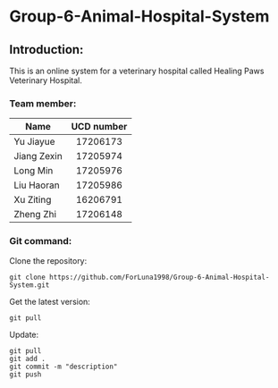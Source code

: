 # Group-6-Animal-Hospital-System

## Introduction:

This is an online system for a veterinary hospital called Healing Paws Veterinary Hospital.



### Team member:

Name|UCD number
--|:--:
Yu Jiayue|17206173
Jiang Zexin|17205974
Long Min|17205976
Liu Haoran|17205986
Xu Ziting|16206791
Zheng Zhi|17206148



### Git command:

Clone the repository:

~~~
git clone https://github.com/ForLuna1998/Group-6-Animal-Hospital-System.git
~~~

Get the latest version:

~~~
git pull
~~~

Update:

~~~
git pull
git add .
git commit -m "description"
git push
~~~









